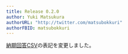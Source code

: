 ```yaml
---
title: Release 0.2.0
author: Yuki Matsukura
authorURL: "http://twitter.com/matsubokkuri"
authorFBID: matsubokkuri
---
```


[納期回答CSV](/docs/csv)の表記を変更しました。


